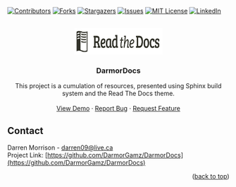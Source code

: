 <a name="readme-top"></a>

[![Contributors][contributors-shield]][contributors-url]
[![Forks][forks-shield]][forks-url]
[![Stargazers][stars-shield]][stars-url]
[![Issues][issues-shield]][issues-url]
[![MIT License][license-shield]][license-url]
[![LinkedIn][linkedin-shield]][linkedin-url]


<!-- PROJECT LOGO -->
<br />
<div align="center">
  <a href="https://github.com/DarmorGamz/DarmorDocs">
    <img src=".static/logo.png" alt="Logo" width="200" height="60">
  </a>
<h3 align="center">DarmorDocs</h3>

  <p align="center">
    This project is a cumulation of resources, presented using Sphinx build system and the Read The Docs theme.
    <br />
    <br />
    <a href="https://darmorgamz.github.io/DarmorDocs/">View Demo</a>
    ·
    <a href="https://github.com/DarmorGamz/DarmorDocs/issues">Report Bug</a>
    ·
    <a href="https://github.com/DarmorGamz/DarmorDocs/issues">Request Feature</a>
  </p>
</div>

<!-- CONTACT -->
## Contact
Darren Morrison - darren09@live.ca   
Project Link: [https://github.com/DarmorGamz/DarmorDocs](https://github.com/DarmorGamz/DarmorDocs)
<p align="right">(<a href="#readme-top">back to top</a>)</p>


<!-- MARKDOWN LINKS & IMAGES -->
[contributors-shield]: https://img.shields.io/github/contributors/DarmorGamz/DarmorDocs.svg?style=for-the-badge
[contributors-url]: https://github.com/DarmorGamz/DarmorDocs/graphs/contributors
[forks-shield]: https://img.shields.io/github/forks/DarmorGamz/DarmorDocs.svg?style=for-the-badge
[forks-url]: https://github.com/DarmorGamz/DarmorDocs/network/members
[stars-shield]: https://img.shields.io/github/stars/DarmorGamz/DarmorDocs.svg?style=for-the-badge
[stars-url]: https://github.com/DarmorGamz/DarmorDocs/stargazers
[issues-shield]: https://img.shields.io/github/issues/DarmorGamz/DarmorDocs.svg?style=for-the-badge
[issues-url]: https://github.com/DarmorGamz/DarmorDocs/issues
[license-shield]: https://img.shields.io/github/license/DarmorGamz/DarmorDocs.svg?style=for-the-badge
[license-url]: https://github.com/DarmorGamz/DarmorDocs/blob/master/LICENSE.txt
[linkedin-shield]: https://img.shields.io/badge/-LinkedIn-black.svg?style=for-the-badge&logo=linkedin&colorB=555
[linkedin-url]: https://linkedin.com/in/darren--morrison
[product-screenshot]: images/screenshot.png

[C.com]: https://img.shields.io/badge/c-%2300599C.svg?style=for-the-badge&logo=c&logoColor=white
[C-url]: https://www.cprogramming.com
[Linux.com]: https://img.shields.io/badge/Linux-FCC624?style=for-the-badge&logo=linux&logoColor=black
[Linux-url]: https://aws.amazon.com/amazon-linux-2/
[Espressif]: https://img.shields.io/badge/espressif-E7352C.svg?style=for-the-badge&logo=espressif&logoColor=white
[Espressif-url]: https://docs.espressif.com/projects/esp-idf/en/latest/esp32/get-started/